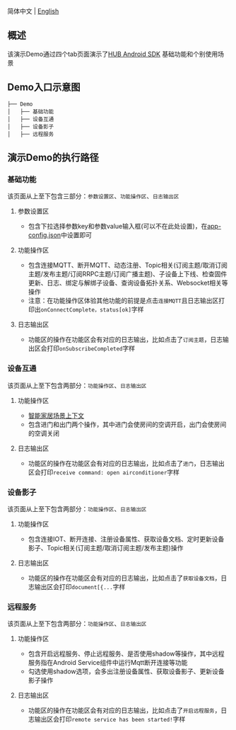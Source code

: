 简体中文 | [English](docs/en/README.md)

## 概述

该演示Demo通过四个tab页面演示了[HUB Android SDK](https://github.com/tencentyun/iot-device-java/tree/master/hub/hub-device-android) 基础功能和个别使用场景
## Demo入口示意图
```
├── Demo
│   ├── 基础功能
│   ├── 设备互通
│   ├── 设备影子
│   ├── 远程服务
```

## 演示Demo的执行路径
### 基础功能
该页面从上至下包含三部分：`参数设置区`、`功能操作区`、`日志输出区`
1. 参数设置区
    * 包含下拉选择参数key和参数value输入框(可以不在此处设置)，在[app-config.json](https://github.com/tencentyun/iot-device-java/blob/master/hub/hub-android-demo/src/main/assets/app-config.json)中设置即可
2. 功能操作区
    * 包含连接MQTT、断开MQTT、动态注册、Topic相关(订阅主题/取消订阅主题/发布主题/订阅RRPC主题/订阅广播主题)、子设备上下线、检查固件更新、日志、绑定与解绑子设备、查询设备拓扑关系、Websocket相关等操作
    * 注意：在功能操作区体验其他功能的前提是点击`连接MQTT`且日志输出区打印出`onConnectComplete，status[ok]`字样

3. 日志输出区
    * 功能区的操作在功能区会有对应的日志输出，比如点击了`订阅主题`，日志输出区会打印`onSubscribeCompleted`字样

### 设备互通
该页面从上至下包含两部分：`功能操作区`、`日志输出区`
1. 功能操作区
    * [智能家居场景上下文](https://cloud.tencent.com/document/product/634/11913)
    * 包含进门和出门两个操作，其中进门会使房间的空调开启，出门会使房间的空调关闭

2. 日志输出区
    * 功能区的操作在功能区会有对应的日志输出，比如点击了`进门`，日志输出区会打印`receive command: open airconditioner`字样

### 设备影子
该页面从上至下包含两部分：`功能操作区`、`日志输出区`
1. 功能操作区
    * 包含连接IOT、断开连接、注册设备属性、获取设备文档、定时更新设备影子、Topic相关(订阅主题/取消订阅主题/发布主题)操作

2. 日志输出区
    * 功能区的操作在功能区会有对应的日志输出，比如点击了`获取设备文档`，日志输出区会打印`document[{...`字样


### 远程服务
该页面从上至下包含两部分：`功能操作区`、`日志输出区`
1. 功能操作区
    * 包含开启远程服务、停止远程服务、是否使用shadow等操作，其中远程服务指在Android Service组件中运行Mqtt断开连接等功能
    * 勾选使用shadow选项，会多出注册设备属性、获取设备影子、更新设备影子操作

2. 日志输出区
    * 功能区的操作在功能区会有对应的日志输出，比如点击了`开启远程服务`，日志输出区会打印`remote service has been started!`字样
